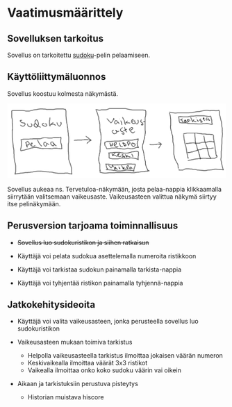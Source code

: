 # Vaatimusmäärittely

## Sovelluksen tarkoitus

Sovellus on tarkoitettu [sudoku](https://en.wikipedia.org/wiki/Sudoku)-pelin pelaamiseen.

## Käyttöliittymäluonnos

Sovellus koostuu kolmesta näkymästä.

![Sudokusovelluksen käyttöliittymä](sudoku-kayttoliittyma.png)

Sovellus aukeaa ns. Tervetuloa-näkymään, josta pelaa-nappia klikkaamalla siirrytään valitsemaan vaikeusaste. Vaikeusasteen valittua näkymä siirtyy itse pelinäkymään.

## Perusversion tarjoama toiminnallisuus 

* ~~Sovellus luo sudokuristikon ja siihen ratkaisun~~

* Käyttäjä voi pelata sudokua asettelemalla numeroita ristikkoon

* Käyttäjä voi tarkistaa sudokun painamalla tarkista-nappia

* Käyttäjä voi tyhjentää ristikon painamalla tyhjennä-nappia

## Jatkokehitysideoita

* Käyttäjä voi valita vaikeusasteen, jonka perusteella sovellus luo sudokuristikon

* Vaikeusasteen mukaan toimiva tarkistus
  * Helpolla vaikeusasteella tarkistus ilmoittaa jokaisen väärän numeron
  * Keskivaikealla ilmoittaa väärät 3x3 ristikot
  * Vaikealla ilmoittaa onko koko sudoku väärin vai oikein
  
* Aikaan ja tarkistuksiin perustuva pisteytys
  * Historian muistava hiscore
